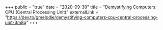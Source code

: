 +++
public = "true"
date = "2020-09-30"
title = "Demystifying Computers: CPU (Central Processing Unit)"
externalLink = "https://dev.to/gmelodie/demystifying-computers-cpu-central-processing-unit-3m8g"
+++

